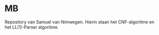 # MB
Repository van Samuel van Nimwegen.
Hierin staan het CNF-algoritme en het LL(1)-Parser algoritme.
